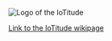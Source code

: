![](http://student.labranet.jamk.fi/~H9142/cf2016/IoTinity_logos/IoTitude_logo_subtitle.png "Logo of the IoTitude")

[Link to the IoTitude wikipage](https://github.com/IoTitude/IOTCity/wiki)
